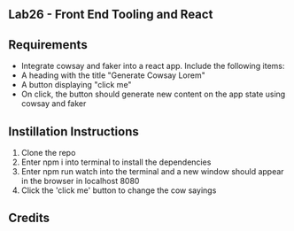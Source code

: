 ## Lab26 - Front End Tooling and React

## Requirements
* Integrate cowsay and faker into a react app.  Include the following items:
 * A heading with the title "Generate Cowsay Lorem"
 * A button displaying "click me"
  * On click, the button should generate new content on the app state using cowsay and faker


## Instillation Instructions
1) Clone the repo
2) Enter npm i into terminal to install the dependencies
3) Enter npm run watch into the terminal and a new window should appear in the browser in localhost 8080
4) Click the 'click me' button to change the cow sayings

## Credits
